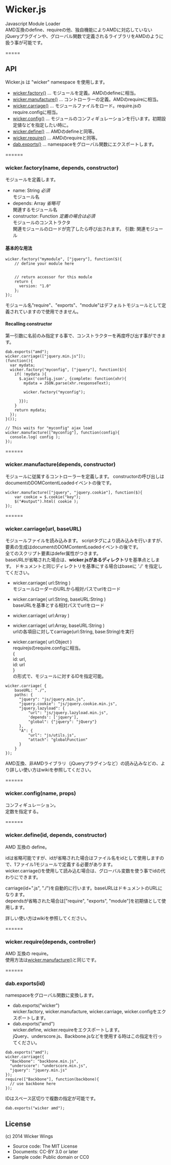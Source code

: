 # Wicker.js

Javascript Module Loader  
AMD互換のdefine、requireの他、独自機能によりAMDに対応していないjQueryプラグインや、グローバル関数で定義されるライブラリをAMDのように扱う事が可能です。

=====
## API

Wicker.js は "wicker" namespace を使用します。

* [wicker.factory()](#wickerfactoryname-depends-constructor) … モジュールを定義。AMDのdefineに相当。
* [wicker.manufacture()](#wickermanufacturedepends-constructor) … コントローラーの定義。AMDのrequireに相当。
* [wicker.carriage()](#wickercarriageurl-baseurl) … モジュールファイルをロード。require.jsのrequire.configに相当。
* [wicker.config()](#wickerconfigname-props) … モジュールのコンフィギュレーションを行います。初期設定値などを指定したい時に。
* [wicker.define()](#wickerdefineid-depends-constructor) … AMDのdefineと同等。
* [wicker.require()](#wickerrequiredepends-controller) … AMDのrequireと同等。
* [dab.exports()](#dabexportsid) … namespaceをグローバル関数にエクスポートします。

======
### wicker.factory(name, depends, constructor)

モジュールを定義します。

- name: String *必須*  
  モジュール名
- depends: Array  *省略可*  
  関連するモジュール名
- constructor: Function *定義の場合は必須*  
  モジュールのコンストラクタ  
  関連モジュールのロードが完了したら呼び出されます。
  引数: 関連モジュール

#### 基本的な用法

```
wicker.factory("mymodule", ["jquery"], function($){
    // define your module here
    
    
    // return accessor for this module
    return {
      version: "1.0"
    };
});
```

モジュール名"require"、"exports"、"module"はデフォルトモジュールとして定義されていますので使用できません。

#### Recalling constructor

第一引数に名前のみ指定する事で、コンストラクターを再度呼び出す事ができます。

```
dab.exports("amd");
wicker.carriage(["jquery.min.js"]);
(function(){
  var mydata;
  wicker.factory("myconfig", ["jquery"], function($){
    if( !mydata ){
      $.ajax('config.json', {complete: function(xhr){
        mydata = JSON.parse(xhr.responseText);
        
        wicker.factory("myconfig");
        
      }});
    }
    return mydata;
  });
}());

// This waits for "myconfig" ajax load
wicker.manufacture(["myconfig"], function(config){
  console.log( config );
});
```

======
### wicker.manufacture(depends, constructor)

モジュールに従属するコントローラーを定義します。
constructorの呼び出しはdocumentのDOMContentLoadedイベントの後です。


```
wicker.manufacture(["jquery", "jquery.cookie"], function($){
    var cookie = $.cookie("key");
    $("#output").html( cookie );
});
```

======
### wicker.carriage(url, baseURL)

モジュールファイルを読み込みます。
scriptタグにより読み込みを行いますが、要素の生成はdocumentのDOMContentLoadedイベントの後です。  
全てのスクリプト要素はdefer属性がつきます。  
baseURLが省略された場合は、**wicker.jsがあるディレクトリ**を基準点とします。
ドキュメントと同じディレクトリを基準にする場合はbaseに './' を指定してください。

- wicker.carriage( url:String )  
	モジュールローダーのURLから相対パスでurlをロード

- wicker.carriage( url:String, baseURL:String )  
	baseURLを基準とする相対パスでurlをロード
- wicker.carriage( url:Array )
- wicker.carriage( url:Array, baseURL:String )  
  urlの各項目に対してcarriage(url:String, base:String)を実行
 
- wicker.carriage( url:Object )  
  requirejsのrequire.configに相当。  
  {  
    id: url,  
    id: url  
  }  
  の形式で、モジュールに対するIDを指定可能。

```
wicker.carriage( {
    baseURL: "./",
    paths: {
      "jquery": "js/jquery.min.js",
      "jquery.cookie": "js/jquery.cookie.min.js",
      "jquery.lazyload": {
	      "url": "js/jquery.lazyload.min.js",
          'depends': ['jquery'],
		  "global": {"jquery": "jQuery"}
      },
      "A": {
          "url": "js/utils.js",
          "attach": "globalFunction"
      }
    }
});
```

AMD互換、非AMDライブラリ（jQueryプラグインなど）の読み込みなどの、より詳しい使い方はwikiを参照してください。

======
### wicker.config(name, props)

コンフィギュレーション。  
定数を指定する。

======
### wicker.define(id, depends, constructor)

AMD 互換の define。

idは省略可能ですが、idが省略された場合はファイル名をidとして使用しますので、1ファイル1モジュールで定義する必要があります。  
wicker.carriage()を使用して読み込む場合は、グローバル変数を使う事でidの代わりにできます。

carriage(id+".js", "./")を自動的に行います。baseURLはドキュメントのURLになります。  
dependsが省略された場合は["require", "exports", "module"]を初期値として使用します。

詳しい使い方はwikiを参照してください。

======
### wicker.require(depends, controller)

AMD 互換の require。  
使用方法は[wicker.manufacture()](#wickermanufacturedepends-constructor)と同じです。

======
### dab.exports(id)

namespaceをグローバル関数に変換します。  

* dab.exports("wicker")   
wicker.factory, wicker.manufacture, wicker.carriage, wicker.configをエクスポートします。
* dab.exports("amd")  
wicker.define, wicker.requireをエクスポートします。  
jQuery、underscore.js、Backbone.jsなどを使用する時はこの指定を行ってください。


```
dab.exports("amd");
wicker.carriage({
  "Backbone": "backbone.min.js",
  "underscore": "underscore.min.js",
  "jquery": "jquery.min.js"
});
require(["Backbone"], function(backbone){
  // use backbone here
});
```

IDはスペース区切りで複数の指定が可能です。

```
dab.exports("wicker amd");
```

## License

(c) 2014 Wicker Wings

* Source code: The MIT License  
* Documents: CC-BY 3.0 or later  
* Sample code: Public domain or CC0  
